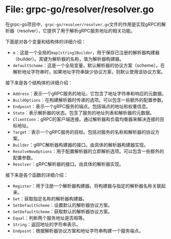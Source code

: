 # File: grpc-go/resolver/resolver.go

在grpc-go项目中，`grpc-go/resolver/resolver.go`文件的作用是实现gRPC的解析器（resolver），它提供了用于解析gRPC服务地址的相关功能。

下面是对各个变量和结构体的详细介绍：

- `m`：这是一个全局的`map[string]Builder`，用于保存已注册的解析器构建器（builder）。其键为解析器的名称，值为解析器构建器。
- `defaultScheme`：这是一个全局变量，默认解析器的协议方案（scheme）。在解析地址字符串时，如果地址字符串缺少协议方案，则默认使用该协议方案。

接下来是各个结构体的详细介绍：

- `Address`：表示一个gRPC服务的地址。它包含了地址字符串和响应的元数据。
- `BuildOptions`：在构建解析器时传递的选项。可以包含一些额外的配置参数。
- `Endpoint`：表示一个gRPC服务的端点。包括端点的地址和权重信息。
- `State`：表示解析器的状态。包含了服务的地址列表和解析器的元数据。
- `ClientConn`：gRPC的客户端连接。通过解析器和负载均衡器来解决连接的目标地址。
- `Target`：表示一个gRPC服务的目标。包括对服务的名称和解析器的协议方案。
- `Builder`：gRPC解析器构建器的接口。由具体的解析器构建器实现。
- `ResolveNowOptions`：用于配置解析器的立即解析选项。可以包含一些额外的配置参数。
- `Resolver`：gRPC解析器的接口。由具体的解析器实现。

接下来是各个函数的详细介绍：

- `Register`：用于注册一个解析器构建器。将构建器与指定的解析器名称关联起来。
- `Get`：获取指定名称的解析器构建器。
- `SetDefaultScheme`：设置默认的解析器协议方案。
- `GetDefaultScheme`：获取默认的解析器协议方案。
- `Equal`：判断两个服务地址是否相等。
- `String`：返回地址的字符串表示。
- `Endpoint`：根据解析器协议方案和地址字符串构建一个服务端点。

